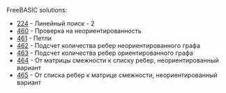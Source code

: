 FreeBASIC solutions:

- [224](224/solution.bas) - Линейный поиск - 2
- [460](460/solution.bas) - Проверка на неориентированность
- [461](461/solution.bas) - Петли
- [462](462/solution.bas) - Подсчет количества ребер неориентированного графа
- [463](463/solution.bas) - Подсчет количества ребер ориентированного графа
- [464](464/solution.bas) - От матрицы смежности к списку ребер, неориентированный вариант
- [465](465/solution.bas) - От списка ребер к матрице смежности, неориентированный вариант
